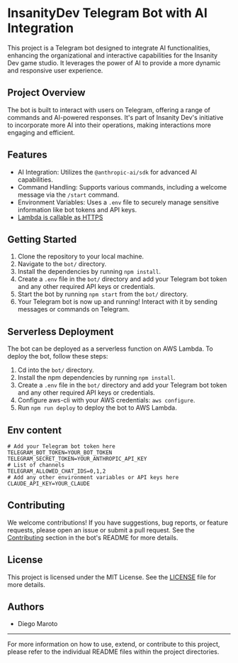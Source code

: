 # InsanityDev Telegram Bot with AI Integration

This project is a Telegram bot designed to integrate AI functionalities, enhancing the organizational and interactive capabilities for the Insanity Dev game studio. It leverages the power of AI to provide a more dynamic and responsive user experience.

## Project Overview

The bot is built to interact with users on Telegram, offering a range of commands and AI-powered responses. It's part of Insanity Dev's initiative to incorporate more AI into their operations, making interactions more engaging and efficient.

## Features

- AI Integration: Utilizes the `@anthropic-ai/sdk` for advanced AI capabilities.
- Command Handling: Supports various commands, including a welcome message via the `/start` command.
- Environment Variables: Uses a `.env` file to securely manage sensitive information like bot tokens and API keys.
- [Lambda is callable as HTTPS](https://hkgmaop54yrwijhn25xs5kmjne0entnv.lambda-url.eu-west-3.on.aws/)

## Getting Started

1. Clone the repository to your local machine.
2. Navigate to the `bot/` directory.
3. Install the dependencies by running `npm install`.
4. Create a `.env` file in the `bot/` directory and add your Telegram bot token and any other required API keys or credentials.
5. Start the bot by running `npm start` from the `bot/` directory.
6. Your Telegram bot is now up and running! Interact with it by sending messages or commands on Telegram.

## Serverless Deployment

The bot can be deployed as a serverless function on AWS Lambda. To deploy the bot, follow these steps:

1. Cd into the `bot/` directory.
2. Install the npm dependencies by running `npm install`.
3. Create a `.env` file in the `bot/` directory and add your Telegram bot token and any other required API keys or credentials.
4. Configure aws-cli with your AWS credentials: `aws configure`.
5. Run `npm run deploy` to deploy the bot to AWS Lambda.

## Env content

```env
# Add your Telegram bot token here
TELEGRAM_BOT_TOKEN=YOUR_BOT_TOKEN
TELEGRAM_SECRET_TOKEN=YOUR_ANTHROPIC_API_KEY
# List of channels
TELEGRAM_ALLOWED_CHAT_IDS=0,1,2
# Add any other environment variables or API keys here
CLAUDE_API_KEY=YOUR_CLAUDE
```

## Contributing

We welcome contributions! If you have suggestions, bug reports, or feature requests, please open an issue or submit a pull request. See the [Contributing](bot/README.md#Contributing) section in the bot's README for more details.

## License

This project is licensed under the MIT License. See the [LICENSE](LICENSE) file for more details.

## Authors

- Diego Maroto

---

For more information on how to use, extend, or contribute to this project, please refer to the individual README files within the project directories.

